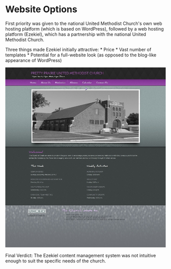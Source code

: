 # Website Options

First priority was given to the national United Methodist Church's own web hosting platform (which is based on WordPress), followed by a web hosting platform (Ezekiel), which has a partnership with the national United Methodist Church.

Three things made Ezekiel initially attractive:
* 
Price
* 
Vast number of templates
* 
Potential for a full-website look (as opposed to the blog-like appearance of WordPress)

![](images/ezekiel-allegiant-theme-desktop-mockup.jpg)

Final Verdict: The Ezekiel content management system was not intuitive enough to suit the specific needs of the church. 

